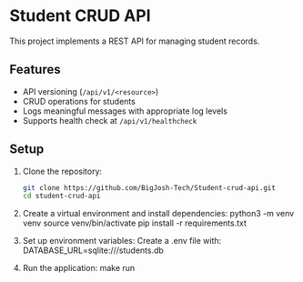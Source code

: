 # Student CRUD API

This project implements a REST API for managing student records.

## Features
- API versioning (`/api/v1/<resource>`)
- CRUD operations for students
- Logs meaningful messages with appropriate log levels
- Supports health check at `/api/v1/healthcheck`

## Setup
1. Clone the repository:
   ```bash
   git clone https://github.com/BigJosh-Tech/Student-crud-api.git
   cd student-crud-api

2. Create a virtual environment and install dependencies:
    python3 -m venv venv
    source venv/bin/activate
    pip install -r requirements.txt

3. Set up environment variables: Create a .env file with:
    DATABASE_URL=sqlite:///students.db

4. Run the application:
    make run
